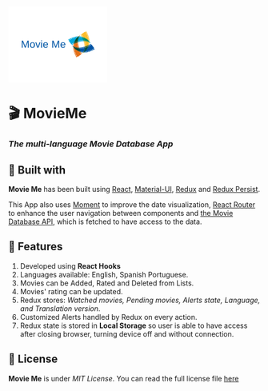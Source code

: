 [![Movie app logo](./public/moviemelogo.png)](https://ibanld.github.io/movieme/)
# 🎬 MovieMe
### _The multi-language Movie Database App_

## 🔨 Built with
__Movie Me__ has been built using [React](https://es.reactjs.org/), [Material-UI](https://material-ui.com/), [Redux](https://redux.js.org/) and [Redux Persist](https://github.com/rt2zz/redux-persist).

This App also uses [Moment](https://momentjs.com/) to improve the date visualization, [React Router](https://reactrouter.com/) to enhance the user navigation between components and [the Movie Database API](https://developers.themoviedb.org/3/getting-started/introduction), which is fetched to have access to the data. 

## 🌟 Features
1. Developed using __React Hooks__
1. Languages available: English, Spanish Portuguese.
1. Movies can be Added, Rated and Deleted from Lists.
1. Movies' rating can be updated.
1. Redux stores: _Watched movies, Pending movies, Alerts state, Language, and Translation version_.
1. Customized Alerts handled by Redux on every action. 
1. Redux state is stored in __Local Storage__ so user is able to have access after closing browser, turning device off and without connection. 

## 📝 License
__Movie Me__ is under _MIT License_. You can read the full license file [here](./LICENSE.md)